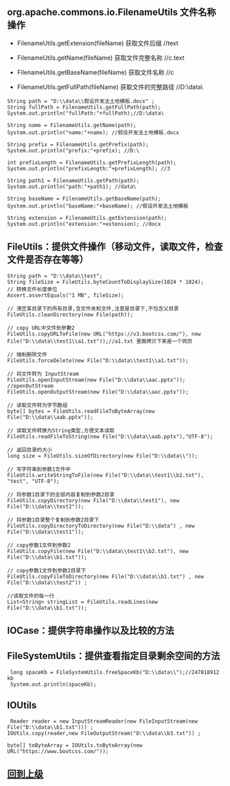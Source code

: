 


## org.apache.commons.io.FilenameUtils 文件名称操作


+ FilenameUtils.getExtension(fileName) 获取文件后缀 //text

+ FilenameUtils.getName(fileName) 获取文件完整名称 //c.text

+ FilenameUtils.getBaseName(fileName) 获取文件名称 //c

+ FilenameUtils.getFullPath(fileName) 获取文件的完整路径 //D:\data\


```
String path = "D:\\data\\假设开发法土地模板.docx" ;
String fullPath = FilenameUtils.getFullPath(path);
System.out.println("fullPath:"+fullPath);//D:\data\

String name = FilenameUtils.getName(path);
System.out.println("name:"+name); //假设开发法土地模板.docx

String prefix = FilenameUtils.getPrefix(path);
System.out.println("prefix:"+prefix); //D:\

int prefixLength = FilenameUtils.getPrefixLength(path);
System.out.println("prefixLength:"+prefixLength); //3

String path1 = FilenameUtils.getPath(path);
System.out.println("path:"+path1); //data\

String baseName = FilenameUtils.getBaseName(path);
System.out.println("baseName:"+baseName); //假设开发法土地模板

String extension = FilenameUtils.getExtension(path);
System.out.println("extension:"+extension); //docx

```


## FileUtils：提供文件操作（移动文件，读取文件，检查文件是否存在等等）

```
String path = "D:\\data\\test";
String fileSize = FileUtils.byteCountToDisplaySize(1024 * 1024);
// 转换文件长度单位
Assert.assertEquals("1 MB", fileSize);

// 清空某目录下的所有目录,含文件夹和文件,注意是目录下,不包含父目录
FileUtils.cleanDirectory(new File(path));

// copy URL中文件到參數2
FileUtils.copyURLToFile(new URL("https://v3.bootcss.com/"), new File("D:\\data\\test1\\a1.txt"));//a1.txt 里面拷贝下来是一个网页

// 强制删除文件
FileUtils.forceDelete(new File("D:\\data\\test1\\a1.txt"));

// 将文件转为 InputStream
FileUtils.openInputStream(new File("D:\\data\\aac.pptx"));
//openOutStream
FileUtils.openOutputStream(new File("D:\\data\\aac.pptx"));

// 读取文件转为字节数组
byte[] bytes = FileUtils.readFileToByteArray(new File("D:\\data\\aab.pptx"));

// 读取文件转换为String类型,方便文本读取
FileUtils.readFileToString(new File("D:\\data\\aab.pptx"),"UTF-8");

// 返回目录的大小
long size = FileUtils.sizeOfDirectory(new File("D:\\data\\"));

// 写字符串到参数1文件中
FileUtils.writeStringToFile(new File("D:\\data\\test1\\b2.txt"), "test", "UTF-8");

// 将参数1目录下的全部内容复制到参数2目录
FileUtils.copyDirectory(new File("D:\\data\\test1"), new File("D:\\data\\test2"));

// 将参数1目录整个复制到参数2目录下
FileUtils.copyDirectoryToDirectory(new File("D:\\data") , new File("D:\\data\\test1"));

// copy参数1文件到参数2
FileUtils.copyFile(new File("D:\\data\\test1\\b2.txt"), new File("D:\\data\\b1.txt"));

// copy参数1文件到参数2目录下
FileUtils.copyFileToDirectory(new File("D:\\data\\b1.txt") , new File("D:\\data\\test2")) ;

//读取文件的每一行
List<String> stringList = FileUtils.readLines(new File("D:\\data\\b1.txt"));
```
 
## IOCase：提供字符串操作以及比较的方法



## FileSystemUtils：提供查看指定目录剩余空间的方法

```
 long spaceKb = FileSystemUtils.freeSpaceKb("D:\\data\\");//247018912 kb
 System.out.println(spaceKb);
```



## IOUtils

```
 Reader reader = new InputStreamReader(new FileInputStream(new File("D:\\data\\b1.txt"))) ;
IOUtils.copy(reader,new FileOutputStream("D:\\data\\b3.txt")) ;

byte[] toByteArray = IOUtils.toByteArray(new URL("https://www.bootcss.com/"));
```













































































































## [回到上级](../index.md)